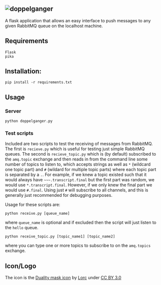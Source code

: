 ![doppelganger](https://cdn.rawgit.com/MasterOdin/doppelganger/master/static/doppelganger-header.png)
------

A flask application that allows an easy interface to push messages to any 
given RabbitMQ queue on the localhost machine.

## Requirements
```
Flask
pika
```

## Installation:
```
pip install -r requirements.txt
```

## Usage
### Server
```
python doppelganger.py
```

### Test scripts

Included are two scripts to test the receiving of messages from RabbitMQ. The
first is `recieve.py` which is useful for testing just simple RabbitMQ queues.
The second is `recieve_topic.py` which is (by default) subscribed to the 
`amq.topic` exchange and then reads in from the command line some number of
topics to listen to, which accepts strings as well as `*` (wildcard one topic 
part) and `#` (wildard for multiple topic parts) where each topic part is
separated by a `.`. For example, if we knew a topic existed such that it would
always have `~~~.transcript.final` but the first part was random, we would use
`*.transcript.final`. However, if we only knew the final part we would use 
`#.final`. Using just `#` will subscribe to all channels, and this is generally
just recommended for debugging purposes.

Usage for these scripts are:
```
python receive.py [queue_name]
```
where `queue_name` is optional and if excluded then the script will just
listen to the `hello` queue.

```
python receive_topic.py [topic_name1] [topic_name2]
```
where you can type one or more topics to subscribe to on the `amq.topics`
exchange.

## Icon/Logo
The icon is the [Duality mask icon](http://game-icons.net/lorc/originals/duality-mask.html) by 
[Lorc](http://lorcblog.blogspot.com/) under [CC BY 3.0](http://creativecommons.org/licenses/by/3.0/)